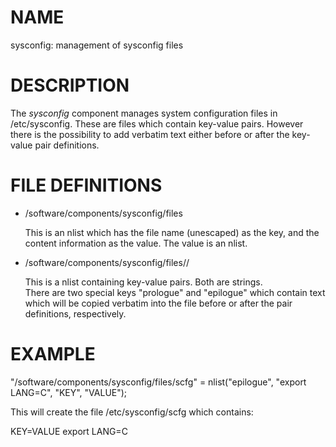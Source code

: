 # NAME

sysconfig: management of sysconfig files

# DESCRIPTION

The _sysconfig_ component manages system configuration files in 
/etc/sysconfig.  These are files which contain key-value pairs. 
However there is the possibility to add verbatim text either
before or after the key-value pair definitions. 

# FILE DEFINITIONS

- /software/components/sysconfig/files

    This is an nlist which has the file name (unescaped) as the key, and
    the content information as the value.  The value is an nlist.

- /software/components/sysconfig/files/<fname>/

    This is a nlist containing key-value pairs.  Both are strings.  
    There are two special keys "prologue" and "epilogue" which contain
    text which will be copied verbatim into the file before or after 
    the pair definitions, respectively. 

# EXAMPLE

"/software/components/sysconfig/files/scfg" = 
  nlist("epilogue", "export LANG=C",
        "KEY", "VALUE");

This will create the file /etc/sysconfig/scfg which contains:

KEY=VALUE
export LANG=C
